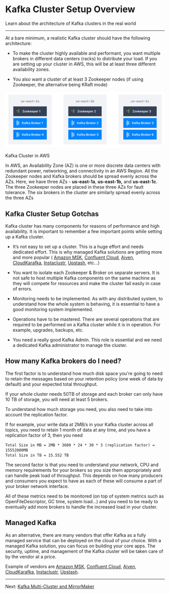 Kafka Cluster Setup Overview
============================

Learn about the architecture of Kafka clusters in the real world

* * *

At a bare minimum, a realistic Kafka cluster should have the following architecture:

*   To make the cluster highly available and performant, you want multiple brokers in different data centers (racks) to distribute your load. If you are setting up your cluster in AWS, this will be at least three different availability zones.
    
*   You also want a cluster of at least 3 Zookeeper nodes (if using Zookeeper, the alternative being KRaft mode)
    

![Diagram showing basic Kafka Cluster setup in AWS](../static/images/Adv_Kafka_Cluster_Setup.webp "Kafka Cluster Setup")

Kafka Cluster in AWS

In AWS, an Availability Zone (AZ) is one or more discrete data centers with redundant power, networking, and connectivity in an AWS Region. All the Zookeeper nodes and Kafka brokers should be spread evenly across the AZs. Here, we have three AZs - **us-east-1a**, **us-east-1b,** and **us-east-1c**. The three Zookeeper nodes are placed in these three AZs for fault tolerance. The six brokers in the cluster are similarly spread evenly across the three AZs

Kafka Cluster Setup Gotchas
---------------------------

[](#Kafka-Cluster-Setup-Gotchas-0)

Kafka cluster has many components for reasons of performance and high availability. It is important to remember a few important points while setting up a Kafka cluster.

*   It’s not easy to set up a cluster. This is a huge effort and needs dedicated effort. This is why managed Kafka solutions are getting more and more popular ( [Amazon MSK](https://aws.amazon.com/msk/), [Confluent Cloud](https://www.confluent.io/confluent-cloud/), [Aiven](https://aiven.io), [CloudKarafka](https://www.cloudkarafka.com), [Instaclustr](https://www.instaclustr.com), [Upstash](https://upstash.com), etc...)
    
*   You want to isolate each Zookeeper & Broker on separate servers. It is not safe to host multiple Kafka components on the same machine as they will compete for resources and make the cluster fail easily in case of errors.
    
*   Monitoring needs to be implemented. As with any distributed system, to understand how the whole system is behaving, it is essential to have a good monitoring system implemented.
    
*   Operations have to be mastered. There are several operations that are required to be performed on a Kafka cluster while it is in operation. For example, upgrades, backups, etc.
    
*   You need a really good Kafka Admin. This role is essential and we need a dedicated Kafka administrator to manage the cluster.
    

How many Kafka brokers do I need?
---------------------------------

[](#How-many-Kafka-brokers-do-I-need?-1)

The first factor is to understand how much disk space you're going to need to retain the messages based on your retention policy (one week of data by default) and your expected total throughput.

If your whole cluster needs 50TB of storage and each broker can only have 10 TB of storage, you will need at least 5 brokers.

To understand how much storage you need, you also need to take into account the replication factor.

If for example, your write data at 2MB/s in your Kafka cluster across all topics, you need to retain 1 month of data at any time, and you have a replication factor of 3, then you need

```
Total Size in MB = 2MB * 3600 * 24 * 30 * 3 (replication factor) = 15552000MB
Total Size in TB = 15.552 TB 
```

The second factor is that you need to understand your network, CPU and memory requirements for your brokers so you size them appropriately and can handle peak load of throughput. This depends on how many producers and consumers you expect to have as each of these will consume a part of your broker network interface.

All of these metrics need to be monitored (on top of system metrics such as OpenFileDescriptor, GC time, system load...) and you need to be ready to eventually add more brokers to handle the increased load in your cluster.

Managed Kafka
-------------

[](#Managed-Kafka-2)

As an alternative, there are many vendors that offer Kafka as a fully managed service that can be deployed on the cloud of your choice. With a managed Kafka solution, you can focus on building your core apps. The security, uptime, and management of the Kafka cluster will be taken care of by the vendor at a price.

Example of vendors are [Amazon MSK](https://aws.amazon.com/msk/), [Confluent Cloud](https://www.confluent.io/confluent-cloud/), [Aiven](https://aiven.io), [CloudKarafka](https://www.cloudkarafka.com), [Instaclustr](https://www.instaclustr.com), [Upstash](https://upstash.com).

---
Next: [Kafka Multi-Cluster and MirrorMaker](https://github.com/AbdoMusk/Apache-Kafka/blob/main/6-%20Kafka%20Administration/5-%20Kafka%20Multi-Cluster%20and%20MirrorMaker.md)